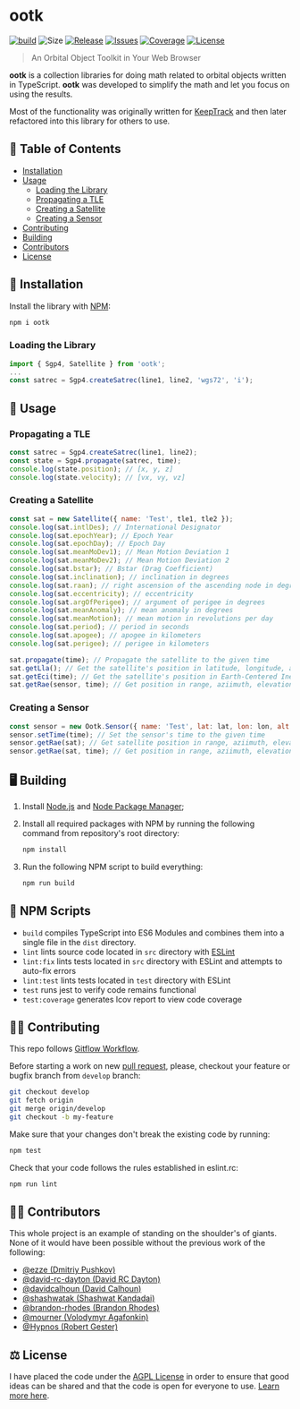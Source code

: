 # ootk

[![build](https://img.shields.io/github/workflow/status/thkruz/ootk/CI?style=flat-square)](https://github.com/thkruz/ootk/actions?query=workflow%3ACI)
![Size](https://img.shields.io/github/languages/code-size/thkruz/ootk?style=flat-square)
[![Release](https://img.shields.io/github/v/release/thkruz/ootk?style=flat-square)](https://www.npmjs.com/package/ootk)
[![Issues](https://img.shields.io/github/issues/thkruz/ootk?style=flat-square)](https://github.com/thkruz/ootk/issues)
[![Coverage](https://img.shields.io/codecov/c/github/thkruz/ootk?style=flat-square)](https://codecov.io/gh/thkruz/ootk)
[![License](https://img.shields.io/github/license/thkruz/ootk?style=flat-square)](LICENSE.MD)

> An Orbital Object Toolkit in Your Web Browser

**ootk** is a collection libraries for doing math related to orbital objects written in TypeScript. **ootk** was
developed to simplify the math and let you focus on using the results.

Most of the functionality was originally written for [KeepTrack](https://github.com/thkruz/keeptrack.space) and then
later refactored into this library for others to use.

## :blue_book: Table of Contents

- [Installation](#Installation)
- [Usage](#Usage)
  - [Loading the Library](#Loading-the-Library)
  - [Propagating a TLE](#Propagating-a-TLE)
  - [Creating a Satellite](#Creating-a-Satellite)
  - [Creating a Sensor](#Creating-a-Sensor)
- [Contributing](#Contributing)
- [Building](#Building)
- [Contributors](#Contributors)
- [License](#License)

## :wrench: Installation

Install the library with [NPM](https://www.npmjs.com/):

```bash
npm i ootk
```

### Loading the Library

```js
import { Sgp4, Satellite } from 'ootk';
...
const satrec = Sgp4.createSatrec(line1, line2, 'wgs72', 'i');
```

## :satellite: Usage

### Propagating a TLE

```js
const satrec = Sgp4.createSatrec(line1, line2);
const state = Sgp4.propagate(satrec, time);
console.log(state.position); // [x, y, z]
console.log(state.velocity); // [vx, vy, vz]
```

### Creating a Satellite

```js
const sat = new Satellite({ name: 'Test', tle1, tle2 });
console.log(sat.intlDes); // International Designator
console.log(sat.epochYear); // Epoch Year
console.log(sat.epochDay); // Epoch Day
console.log(sat.meanMoDev1); // Mean Motion Deviation 1
console.log(sat.meanMoDev2); // Mean Motion Deviation 2
console.log(sat.bstar); // Bstar (Drag Coefficient)
console.log(sat.inclination); // inclination in degrees
console.log(sat.raan); // right ascension of the ascending node in degrees
console.log(sat.eccentricity); // eccentricity
console.log(sat.argOfPerigee); // argument of perigee in degrees
console.log(sat.meanAnomaly); // mean anomaly in degrees
console.log(sat.meanMotion); // mean motion in revolutions per day
console.log(sat.period); // period in seconds
console.log(sat.apogee); // apogee in kilometers
console.log(sat.perigee); // perigee in kilometers

sat.propagate(time); // Propagate the satellite to the given time
sat.getLla(); // Get the satellite's position in latitude, longitude, altitude at its current time
sat.getEci(time); // Get the satellite's position in Earth-Centered Inertial coordinates at the given time without changing its state
sat.getRae(sensor, time); // Get position in range, aziimuth, elevation relative to a sensor object at the given time without changing its state
```

### Creating a Sensor

```js
const sensor = new Ootk.Sensor({ name: 'Test', lat: lat, lon: lon, alt: alt });
sensor.setTime(time); // Set the sensor's time to the given time
sensor.getRae(sat); // Get satellite position in range, aziimuth, elevation at the sensor's current time
sensor.getRae(sat, time); // Get position in range, aziimuth, elevation relative to a satellite object at the given time without changing its state
```

## :desktop_computer: Building

1. Install [Node.js](https://nodejs.org/) and [Node Package Manager](https://www.npmjs.com/);

2. Install all required packages with NPM by running the following command from repository's root directory:

   ```bash
   npm install
   ```

3. Run the following NPM script to build everything:

   ```bash
   npm run build
   ```

## :gem: NPM Scripts

- `build` compiles TypeScript into ES6 Modules and combines them into a single file in the `dist` directory.
- `lint` lints source code located in `src` directory with [ESLint](http://eslint.org/)
- `lint:fix` lints tests located in `src` directory with ESLint and attempts to auto-fix errors
- `lint:test` lints tests located in `test` directory with ESLint
- `test` runs jest to verify code remains functional
- `test:coverage` generates lcov report to view code coverage

## :man_teacher: Contributing

This repo follows [Gitflow Workflow](https://www.atlassian.com/git/tutorials/comparing-workflows/gitflow-workflow).

Before starting a work on new [pull request](https://github.com/thkruz/ootk/compare), please, checkout your feature or
bugfix branch from `develop` branch:

```bash
git checkout develop
git fetch origin
git merge origin/develop
git checkout -b my-feature
```

Make sure that your changes don't break the existing code by running:

```bash
npm test
```

Check that your code follows the rules established in eslint.rc:

```bash
npm run lint
```

## :man_scientist: Contributors

This whole project is an example of standing on the shoulder's of giants. None of it would have been possible without
the previous work of the following:

- [@ezze (Dmitriy Pushkov)](https://github.com/ezze)
- [@david-rc-dayton (David RC Dayton)](https://github.com/david-rc-dayton)
- [@davidcalhoun (David Calhoun)](https://github.com/davidcalhoun)
- [@shashwatak (Shashwat Kandadai)](https://github.com/shashwatak)
- [@brandon-rhodes (Brandon Rhodes)](https://github.com/brandon-rhodes)
- [@mourner (Volodymyr Agafonkin)](https://github.com/mourner)
- [@Hypnos (Robert Gester)](https://github.com/Hypnos3)

## :balance_scale: License

I have placed the code under the [AGPL License](LICENSE.md) in order to ensure that good ideas can be shared and that
the code is open for everyone to use. [Learn more here](https://www.gnu.org/philosophy/philosophy.html).
